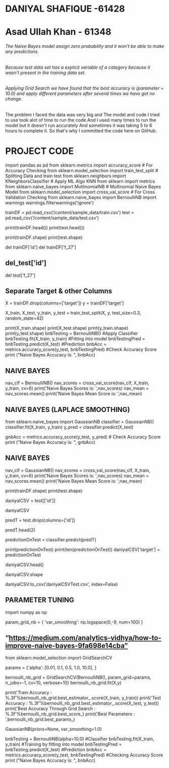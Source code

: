 # DANIYAL SHAFIQUE -61428
# Asad Ullah Khan - 61348
###### The Naïve Bayes model assign zero probability and  it won’t be able to make any predictions.
###### Because test data set has a explicit variable of a category because it wasn’t present in the training data set.
###### Applying Grid Search we have found that the best accuracy is (parameter = 10.0) and apply different parameters after several times we have got no change.

The problem I faced the data was very big and 
The model and code I tried to use took alot of time 
to run the code.And I used many times to run the model but it doesn't run accurately
And sometimes it was taking 5 to 6 hours to complete it.
So that's why I committed the code here on GitHub.











# PROJECT CODE

import pandas as pd
from sklearn.metrics import accuracy_score # For Accuracy Checking
from sklearn.model_selection import train_test_split # Splitting Data and train test
from sklearn.neighbors import KNeighborsClassifier # Apply ML Algo KNN
from sklearn import metrics
from sklearn.naive_bayes import MultinomialNB #  Multinomial Naive Bayes Model
from sklearn.model_selection import cross_val_score # For Cross Validation Checking
from sklearn.naive_bayes import BernoulliNB 
import warnings
warnings.filterwarnings('ignore')


trainDF = pd.read_csv(‘/content/sample_data/train.csv’)
test = pd.read_csv(‘/content/sample_data/test.csv’)


print(trainDF.head())
print(test.head())

print(trainDF.shape)
print(test.shape)


del trainDF['id']
del trainDF['f_27']

## del_test['id']
del test['f_27']

## Separate Target & other Columns
X = trainDF.drop(columns=['target'])
y = trainDF['target']

X_train, X_test, y_train, y_test = train_test_split(X, y, test_size=0.3, random_state=42)


print(X_train.shape)
print(X_test.shape)
print(y_train.shape)
print(y_test.shape)
bnbTesting = BernoulliNB() #Apply Classifier
bnbTesting.fit(X_train, y_train) #Fitting into model 
bnbTestingPred = bnbTesting.predict(X_test) #Prediction
bnbAcc = metrics.accuracy_score(y_test, bnbTestingPred) #Check Accuracy Score
print ("Naive Bayes Accuracy is: ", bnbAcc)


## NAIVE BAYES 
nav_clf = BernoulliNB()
nav_scores = cross_val_score(nav_clf, X_train, y_train, cv=6)
print('Naive Bayes Scores is: ',nav_scores)
nav_mean = nav_scores.mean()
print('Naive Bayes Mean Score is: ',nav_mean)


## NAIVE BAYES (LAPLACE SMOOTHING) 

from sklearn.naive_bayes import GaussianNB
classifier = GaussianNB()
classifier.fit(X_train, y_train)
y_pred  =  classifier.predict(X_test)

gnbAcc = metrics.accuracy_score(y_test, y_pred) # Check Accuracy Score
print ("Naive Bayes Accuracy is: ", gnbAcc)


## NAIVE BAYES  
nav_clf = GaussianNB()
nav_scores = cross_val_score(nav_clf, X_train, y_train, cv=6)
print('Naive Bayes Scores is: ',nav_scores)
nav_mean = nav_scores.mean()
print('Naive Bayes Mean Score is: ',nav_mean)
	

print(trainDF.shape)
print(test.shape)


daniyalCSV = test[['id']]

daniyalCSV


predT = test.drop(columns=['id'])

predT.head(2)

predictionOnTest = classifier.predict(predT)


print(predictionOnTest)
print(len(predictionOnTest))
daniyalCSV['target'] = predictionOnTest

daniyalCSV.head()

daniyalCSV.shape

daniyalCSV.to_csv('daniyalCSVTest.csv', index=False)



## PARAMETER TUNING

import numpy as np

param_grid_nb = {
    'var_smoothing': np.logspace(0,-9, num=100)
}
## “https://medium.com/analytics-vidhya/how-to-improve-naive-bayes-9fa698e14cba”

from sklearn.model_selection import GridSearchCV

params = {'alpha': [0.01, 0.1, 0.5, 1.0, 10.0],
         }

bernoulli_nb_grid = GridSearchCV(BernoulliNB(), param_grid=params, n_jobs=-1, cv=10, verbose=10)
bernoulli_nb_grid.fit(X,y)

print('Train Accuracy : %.3f'%bernoulli_nb_grid.best_estimator_.score(X_train, y_train))
print('Test Accuracy : %.3f'%bernoulli_nb_grid.best_estimator_.score(X_test, y_test))
print('Best Accuracy Through Grid Search : %.3f'%bernoulli_nb_grid.best_score_)
print('Best Parameters : ',bernoulli_nb_grid.best_params_)


GaussianNB(priors=None, var_smoothing=1.0)


bnbTesting = BernoulliNB(alpha=10.0) #Classifier
bnbTesting.fit(X_train, y_train) #Training by fitting into model
bnbTestingPred = bnbTesting.predict(X_test) #Prediction
bnbAcc = metrics.accuracy_score(y_test, bnbTestingPred) #Checking Accuracy Score
print ("Naive Bayes Accuracy is: ", bnbAcc)


	

